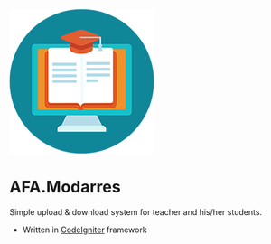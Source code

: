 ![AFA.Modarres Logo](assets/img/online.png)
# AFA.Modarres
Simple upload &amp; download system for teacher and his/her students.

 - Written in [CodeIgniter](https://github.com/bcit-ci/CodeIgniter) framework


